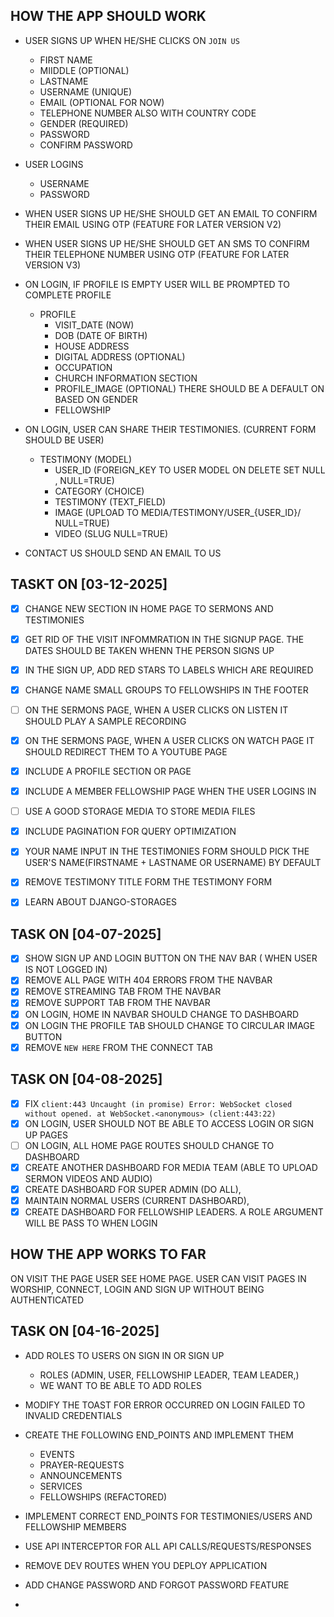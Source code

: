 ## HOW THE APP SHOULD WORK
* USER SIGNS UP WHEN HE/SHE CLICKS ON `JOIN US`
  - FIRST NAME
  - MIIDDLE (OPTIONAL)
  - LASTNAME
  - USERNAME (UNIQUE)
  - EMAIL (OPTIONAL FOR NOW)
  - TELEPHONE NUMBER ALSO WITH COUNTRY CODE
  - GENDER (REQUIRED)
  - PASSWORD
  - CONFIRM PASSWORD
    
* USER LOGINS
  - USERNAME
  - PASSWORD

* WHEN USER SIGNS UP HE/SHE SHOULD GET AN EMAIL TO CONFIRM THEIR EMAIL USING OTP (FEATURE FOR LATER VERSION V2)
* WHEN USER SIGNS UP HE/SHE SHOULD GET AN SMS TO CONFIRM THEIR TELEPHONE NUMBER USING OTP (FEATURE FOR LATER VERSION V3)
  
* ON LOGIN, IF PROFILE IS EMPTY USER WILL BE PROMPTED TO COMPLETE PROFILE
  - PROFILE
    - VISIT_DATE (NOW)
    - DOB (DATE OF BIRTH)
    - HOUSE ADDRESS
    - DIGITAL ADDRESS (OPTIONAL)
    - OCCUPATION
    - CHURCH INFORMATION SECTION
    - PROFILE_IMAGE (OPTIONAL) THERE SHOULD BE A DEFAULT ON BASED ON GENDER
    - FELLOWSHIP
* ON LOGIN, USER CAN SHARE THEIR TESTIMONIES. (CURRENT FORM SHOULD BE USER)
  - TESTIMONY (MODEL)
    - USER_ID (FOREIGN_KEY TO USER MODEL ON DELETE SET NULL , NULL=TRUE)
    - CATEGORY (CHOICE)
    - TESTIMONY (TEXT_FIELD)
    - IMAGE (UPLOAD TO MEDIA/TESTIMONY/USER_{USER_ID}/ NULL=TRUE)
    - VIDEO (SLUG NULL=TRUE)
      
* CONTACT US SHOULD SEND AN EMAIL TO US


## TASKT ON [03-12-2025]
* [x] CHANGE NEW SECTION IN HOME PAGE TO SERMONS AND TESTIMONIES
* [x] GET RID OF THE VISIT INFOMMRATION IN THE SIGNUP PAGE. THE DATES SHOULD BE TAKEN WHENN THE PERSON SIGNS UP
* [x] IN THE SIGN UP, ADD RED STARS TO LABELS WHICH ARE REQUIRED
* [x] CHANGE NAME SMALL GROUPS TO FELLOWSHIPS IN THE FOOTER
* [ ] ON THE SERMONS PAGE, WHEN A USER CLICKS ON LISTEN IT SHOULD PLAY A SAMPLE RECORDING
* [X] ON THE SERMONS PAGE, WHEN A USER CLICKS ON WATCH PAGE IT SHOULD REDIRECT THEM TO A YOUTUBE PAGE
* [X] INCLUDE A PROFILE SECTION OR PAGE
* [X] INCLUDE A MEMBER FELLOWSHIP PAGE WHEN THE USER LOGINS IN
* [ ] USE A GOOD STORAGE MEDIA TO STORE MEDIA FILES
* [x] INCLUDE PAGINATION FOR QUERY OPTIMIZATION
* [x] YOUR NAME INPUT IN THE TESTIMONIES FORM SHOULD PICK THE USER'S NAME(FIRSTNAME + LASTNAME OR USERNAME) BY DEFAULT
* [x] REMOVE TESTIMONY TITLE FORM THE TESTIMONY FORM
* [x] LEARN ABOUT DJANGO-STORAGES


## TASK ON [04-07-2025]
* [X] SHOW SIGN UP AND LOGIN BUTTON ON THE NAV BAR ( WHEN USER IS NOT LOGGED IN)
* [X] REMOVE ALL PAGE WITH 404 ERRORS FROM THE NAVBAR
* [X] REMOVE STREAMING TAB FROM THE NAVBAR
* [X] REMOVE SUPPORT TAB FROM THE NAVBAR
* [X] ON LOGIN, HOME IN NAVBAR SHOULD CHANGE TO DASHBOARD
* [X] ON LOGIN THE PROFILE TAB SHOULD CHANGE TO CIRCULAR IMAGE BUTTON
* [X] REMOVE `NEW HERE` FROM THE CONNECT TAB

## TASK ON [04-08-2025]
* [X] FIX `client:443 Uncaught (in promise) Error: WebSocket closed without opened.
    at WebSocket.<anonymous> (client:443:22)`
* [X] ON LOGIN, USER SHOULD NOT BE ABLE TO ACCESS LOGIN OR SIGN UP PAGES
* [ ] ON LOGIN, ALL HOME PAGE ROUTES SHOULD CHANGE TO DASHBOARD
* [X] CREATE ANOTHER DASHBOARD FOR MEDIA TEAM (ABLE TO UPLOAD SERMON VIDEOS AND AUDIO)
* [X] CREATE DASHBOARD FOR SUPER ADMIN (DO ALL),
* [X] MAINTAIN NORMAL USERS (CURRENT DASHBOARD),
* [X] CREATE DASHBOARD FOR FELLOWSHIP LEADERS. A ROLE ARGUMENT WILL BE PASS TO WHEN LOGIN 

## HOW THE APP WORKS TO FAR
ON VISIT THE PAGE USER SEE HOME PAGE.
USER CAN VISIT PAGES IN WORSHIP, CONNECT, LOGIN AND SIGN UP WITHOUT BEING AUTHENTICATED

## TASK ON [04-16-2025]
* ADD ROLES TO USERS ON SIGN IN OR SIGN UP
  * ROLES (ADMIN, USER, FELLOWSHIP LEADER, TEAM LEADER,)
  * WE WANT TO BE ABLE TO ADD ROLES

* MODIFY THE TOAST FOR ERROR OCCURRED ON LOGIN FAILED TO INVALID CREDENTIALS
* CREATE THE FOLLOWING  END_POINTS AND IMPLEMENT THEM
  * EVENTS
  * PRAYER-REQUESTS
  * ANNOUNCEMENTS
  * SERVICES
  * FELLOWSHIPS (REFACTORED)

* IMPLEMENT CORRECT END_POINTS FOR TESTIMONIES/USERS AND FELLOWSHIP MEMBERS
* USE API INTERCEPTOR FOR ALL API CALLS/REQUESTS/RESPONSES
* REMOVE DEV ROUTES WHEN YOU DEPLOY APPLICATION
* ADD CHANGE PASSWORD AND FORGOT PASSWORD FEATURE
* 